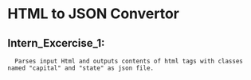 # HTML to JSON Convertor 
  
  ## Intern_Excercise_1:
          
      Parses input Html and outputs contents of html tags with classes named "capital" and "state" as json file.
